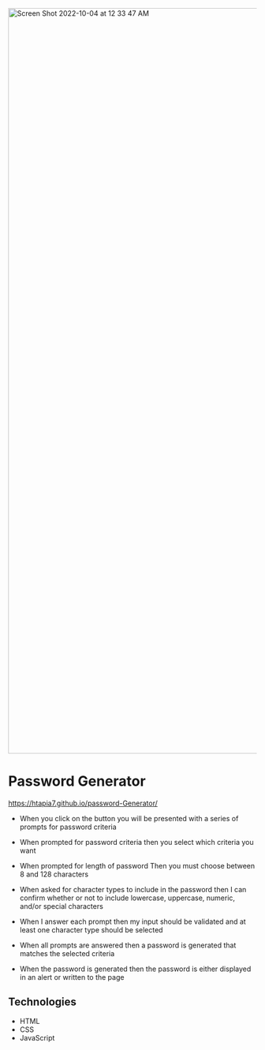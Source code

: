 <img width="1512" alt="Screen Shot 2022-10-04 at 12 33 47 AM" src="https://user-images.githubusercontent.com/112591915/193770852-c5a1c2e4-4fa3-4ed8-a77b-8c16db350558.png">

 
 # Password Generator 

 https://htapia7.github.io/password-Generator/

*   When you click on the button you will be presented with a series of prompts for  password criteria 

*  When prompted for password criteria then you select which criteria you want 

*  When prompted for length of password Then you must choose between 8 and 128 characters

*  When asked for character types to include in the password then I can confirm whether or not to include lowercase, uppercase, numeric, and/or special characters

*  When I answer each prompt then my input should be validated and at least one character type should be selected

*  When all prompts are answered then a password is generated that matches the selected criteria
    
*  When the password is generated then the password is either displayed in an alert or written to the page


## Technologies 

* HTML
* CSS
* JavaScript
